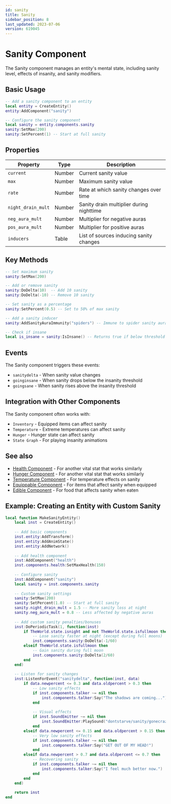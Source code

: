 ```yaml
---
id: sanity
title: Sanity
sidebar_position: 8
last_updated: 2023-07-06
version: 619045
---
```


# Sanity Component

The Sanity component manages an entity's mental state, including sanity level, effects of insanity, and sanity modifiers.

## Basic Usage

```lua
-- Add a sanity component to an entity
local entity = CreateEntity()
entity:AddComponent("sanity")

-- Configure the sanity component
local sanity = entity.components.sanity
sanity:SetMax(200)
sanity:SetPercent(1) -- Start at full sanity
```

## Properties

| Property | Type | Description |
|----------|------|-------------|
| `current` | Number | Current sanity value |
| `max` | Number | Maximum sanity value |
| `rate` | Number | Rate at which sanity changes over time |
| `night_drain_mult` | Number | Sanity drain multiplier during nighttime |
| `neg_aura_mult` | Number | Multiplier for negative auras |
| `pos_aura_mult` | Number | Multiplier for positive auras |
| `inducers` | Table | List of sources inducing sanity changes |

## Key Methods

```lua
-- Set maximum sanity
sanity:SetMax(200)

-- Add or remove sanity
sanity:DoDelta(10)  -- Add 10 sanity
sanity:DoDelta(-10) -- Remove 10 sanity

-- Set sanity as a percentage
sanity:SetPercent(0.5) -- Set to 50% of max sanity

-- Add a sanity inducer
sanity:AddSanityAuraImmunity("spiders") -- Immune to spider sanity aura

-- Check if insane
local is_insane = sanity:IsInsane() -- Returns true if below threshold
```

## Events

The Sanity component triggers these events:

- `sanitydelta` - When sanity value changes
- `goinginsane` - When sanity drops below the insanity threshold
- `goingsane` - When sanity rises above the insanity threshold

## Integration with Other Components

The Sanity component often works with:

- `Inventory` - Equipped items can affect sanity
- `Temperature` - Extreme temperatures can affect sanity
- `Hunger` - Hunger state can affect sanity
- `State Graph` - For playing insanity animations

## See also

- [Health Component](health.md) - For another vital stat that works similarly
- [Hunger Component](hunger.md) - For another vital stat that works similarly
- [Temperature Component](temperature.md) - For temperature effects on sanity
- [Equippable Component](equippable.md) - For items that affect sanity when equipped
- [Edible Component](edible.md) - For food that affects sanity when eaten

## Example: Creating an Entity with Custom Sanity

```lua
local function MakeSanityEntity()
    local inst = CreateEntity()
    
    -- Add basic components
    inst.entity:AddTransform()
    inst.entity:AddAnimState()
    inst.entity:AddNetwork()
    
    -- Add health component
    inst:AddComponent("health")
    inst.components.health:SetMaxHealth(150)
    
    -- Configure sanity
    inst:AddComponent("sanity")
    local sanity = inst.components.sanity
    
    -- Custom sanity settings
    sanity:SetMax(200)
    sanity:SetPercent(1.0) -- Start at full sanity
    sanity.night_drain_mult = 1.5 -- More sanity loss at night
    sanity.neg_aura_mult = 0.8 -- Less affected by negative auras
    
    -- Add custom sanity penalties/bonuses
    inst:DoPeriodicTask(1, function(inst)
        if TheWorld.state.isnight and not TheWorld.state.isfullmoon then
            -- Lose sanity faster at night (except during full moons)
            inst.components.sanity:DoDelta(-1/60)
        elseif TheWorld.state.isfullmoon then
            -- Gain sanity during full moon
            inst.components.sanity:DoDelta(2/60)
        end
    end)
    
    -- Listen for sanity changes
    inst:ListenForEvent("sanitydelta", function(inst, data)
        if data.newpercent <= 0.3 and data.oldpercent > 0.3 then
            -- Low sanity effects
            if inst.components.talker ~= nil then
                inst.components.talker:Say("The shadows are coming...")
            end
            
            -- Visual effects
            if inst.SoundEmitter ~= nil then
                inst.SoundEmitter:PlaySound("dontstarve/sanity/gonecrazy_stinger")
            end
        elseif data.newpercent <= 0.15 and data.oldpercent > 0.15 then
            -- Very low sanity effects
            if inst.components.talker ~= nil then
                inst.components.talker:Say("GET OUT OF MY HEAD!")
            end
        elseif data.newpercent > 0.7 and data.oldpercent <= 0.7 then
            -- Recovering sanity
            if inst.components.talker ~= nil then
                inst.components.talker:Say("I feel much better now.")
            end
        end
    end)
    
    return inst
end 
